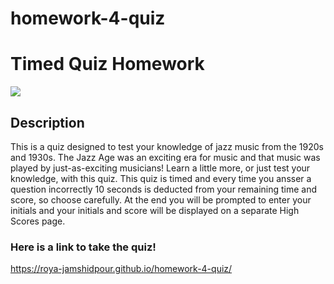 # homework-4-quiz

# Timed Quiz Homework

<img src="https://res.cloudinary.com/dcm18vy74/image/upload/v1651359914/Homework-3-quiz/Screen_Shot_2022-04-30_at_6.04.46_PM_w9apld.png">

## Description
This is a quiz designed to test your knowledge of jazz music from the 1920s and 1930s. The Jazz Age was an exciting era for music and that music was played by just-as-exciting musicians! Learn a little more, or just test your knowledge, with this quiz. This quiz is timed and every time you ansser a question incorrectly 10 seconds is deducted from your remaining time and score, so choose carefully. At the end you will be prompted to enter your initials and your initials and score will be displayed on a separate High Scores page.


### Here is a link to take the quiz!
<a href="https://roya-jamshidpour.github.io/homework-4-quiz/">https://roya-jamshidpour.github.io/homework-4-quiz/

